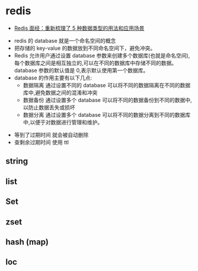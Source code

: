 # redis

- [Redis 面经：重新梳理了 5 种数据类型的用法和应用场景](https://blog.csdn.net/zhenghhgz/article/details/109718956)

* redis 的 database 就是一个命名空间的概念
* 把存储的 key-value 的数据放到不同命名空间下，避免冲突。
* Redis 允许用户通过设置 database 参数来创建多个数据库(也就是命名空间),每个数据库之间是相互独立的,可以在不同的数据库中存储不同的数据。database 参数的默认值是 0,表示默认使用第一个数据库。
* database 的作用主要有以下几点:
  - 数据隔离 通过设置不同的 database 可以将不同的数据隔离在不同的数据库中,避免数据之间的混淆和冲突
  - 数据备份 通过设置多个 database 可以将不同的数据备份到不同的数据中,以防止数据丢失或损坏
  - 数据分离 通过设置多个 database 可以将不同的数据分离到不同的数据库中,以便于对数据进行管理和维护。

- 等到了过期时间 就会被自动删除
- 查剩余过期时间 使用 ttl

## string

## list

## Set

## zset

## hash (map)

## loc
